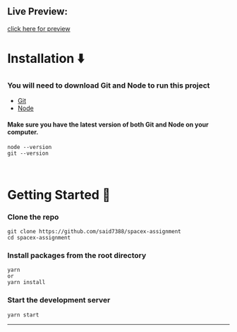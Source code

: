 ## Live Preview:

[click here for preview](/)

# Installation :arrow_down:

### You will need to download Git and Node to run this project

- [Git](https://git-scm.com/downloads)
- [Node](https://nodejs.org/en/download/)

#### Make sure you have the latest version of both Git and Node on your computer.

```
node --version
git --version
```

<br />

# Getting Started :dart:

### Clone the repo

```
git clone https://github.com/said7388/spacex-assignment
cd spacex-assignment
```

### Install packages from the root directory

```
yarn
or
yarn install
```

### Start the development server

```
yarn start
```

---

